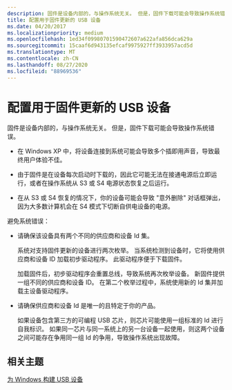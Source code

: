 ```yaml
---
description: 固件是设备内部的，与操作系统无关。 但是，固件下载可能会导致操作系统错误。
title: 配置用于固件更新的 USB 设备
ms.date: 04/20/2017
ms.localizationpriority: medium
ms.openlocfilehash: 1ed34f09980701590472607a622afa856dca629a
ms.sourcegitcommit: 15caaf6d943135efcaf9975927ff3933957acd5d
ms.translationtype: MT
ms.contentlocale: zh-CN
ms.lasthandoff: 08/27/2020
ms.locfileid: "88969536"
---
```

# <a name="configuring-a-usb-device-for-firmware-update"></a>配置用于固件更新的 USB 设备


固件是设备内部的，与操作系统无关。 但是，固件下载可能会导致操作系统错误。

-   在 Windows XP 中，将设备连接到系统可能会导致多个插即用声音，导致最终用户体验不佳。

-   由于固件是在设备每次启动时下载的，因此它可能无法在接通电源后立即运行，或者在操作系统从 S3 或 S4 电源状态恢复之后运行。

-   在从 S3 或 S4 恢复的情况下，你的设备可能会导致 "意外删除" 对话框弹出，因为大多数计算机会在 S4 模式下切断自供电设备的电源。

避免系统错误：

-   请确保该设备具有两个不同的供应商和设备 Id 集。

    系统对支持固件更新的设备进行两次枚举。 当系统检测到设备时，它将使用供应商和设备 ID 加载初步驱动程序。 此驱动程序便于下载固件。

    加载固件后，初步驱动程序会重置总线，导致系统再次枚举设备。 新固件提供一组不同的供应商和设备 ID。 在第二个枚举过程中，系统使用新的 Id 集并加载主设备驱动程序。

-   请确保供应商和设备 Id 是唯一的且特定于你的产品。

    如果设备包含第三方的可编程 USB 芯片，则芯片可能使用一组标准的 Id 进行自我标识。 如果同一芯片与同一系统上的另一台设备一起使用，则这两个设备之间可能存在争用同一组 Id 的争用，导致操作系统出现故障。

## <a name="related-topics"></a>相关主题
[为 Windows 构建 USB 设备](building-usb-devices-for-windows.md)  
